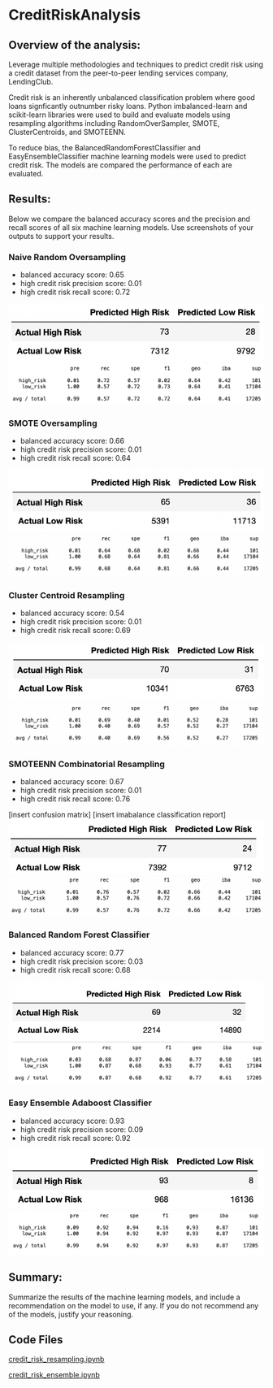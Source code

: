 # CreditRiskAnalysis

## Overview of the analysis: 
Leverage multiple methodologies and techniques to predict credit risk using a credit dataset from the peer-to-peer lending services company, LendingClub. 

Credit risk is an inherently unbalanced classification problem where good loans signficantly outnumber risky loans.  Python imbalanced-learn and scikit-learn libraries were used to build and evaluate models using resampling algorithms including RandomOverSampler, SMOTE, ClusterCentroids, and SMOTEENN.

To reduce bias, the BalancedRandomForestClassifier and EasyEnsembleClassifier machine learning models were used to predict credit risk.  The models are compared the performance of each are evaluated.

## Results: 
Below we compare the balanced accuracy scores and the precision and recall scores of all six machine learning models. Use screenshots of your outputs to support your results.

### Naive Random Oversampling
- balanced accuracy score: 0.65
- high credit risk precision score: 0.01
- high credit risk recall score: 0.72

![image_name](https://github.com/Christopheremorgan/CreditRiskAnalysis/blob/main/resources/ros_cm.png)
![image_name](https://github.com/Christopheremorgan/CreditRiskAnalysis/blob/main/resources/ros_icr.png)

### SMOTE Oversampling
- balanced accuracy score: 0.66
- high credit risk precision score: 0.01
- high credit risk recall score: 0.64

![image_name](https://github.com/Christopheremorgan/CreditRiskAnalysis/blob/main/resources/smote_cm.png)
![image_name](https://github.com/Christopheremorgan/CreditRiskAnalysis/blob/main/resources/smote_icr.png)

### Cluster Centroid Resampling
- balanced accuracy score: 0.54
- high credit risk precision score: 0.01
- high credit risk recall score: 0.69

![image_name](https://github.com/Christopheremorgan/CreditRiskAnalysis/blob/main/resources/cc_cm.png)![image_name](https://github.com/Christopheremorgan/CreditRiskAnalysis/blob/main/resources/cc_icr.png)

### SMOTEENN Combinatorial Resampling
- balanced accuracy score: 0.67
- high credit risk precision score: 0.01
- high credit risk recall score: 0.76

[insert confusion matrix]
[insert imabalance classification report]
![image_name](https://github.com/Christopheremorgan/CreditRiskAnalysis/blob/main/resources/smoteenn_cm.png)![image_name](https://github.com/Christopheremorgan/CreditRiskAnalysis/blob/main/resources/smoteenn_icr.png)

### Balanced Random Forest Classifier
- balanced accuracy score: 0.77
- high credit risk precision score: 0.03
- high credit risk recall score: 0.68

![image_name](https://github.com/Christopheremorgan/CreditRiskAnalysis/blob/main/resources/brf_cm.png)![image_name](https://github.com/Christopheremorgan/CreditRiskAnalysis/blob/main/resources/brf_icr.png)

### Easy Ensemble Adaboost Classifier
- balanced accuracy score: 0.93
- high credit risk precision score: 0.09
- high credit risk recall score: 0.92

![image_name](https://github.com/Christopheremorgan/CreditRiskAnalysis/blob/main/resources/eeabc_cm.png)![image_name](https://github.com/Christopheremorgan/CreditRiskAnalysis/blob/main/resources/eeeabc_icr.png)

## Summary: 
Summarize the results of the machine learning models, and include a recommendation on the model to use, if any. If you do not recommend any of the models, justify your reasoning.

## Code Files
[credit_risk_resampling.ipynb](https://github.com/Christopheremorgan/CreditRiskAnalysis/blob/main/credit_risk_resampling.ipynb)

[credit_risk_ensemble.ipynb](https://github.com/Christopheremorgan/CreditRiskAnalysis/blob/main/credit_risk_ensemble.ipynb)



